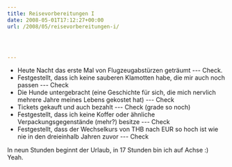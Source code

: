 ```yaml
---
title: Reisevorbereitungen I
date: 2008-05-01T17:12:27+00:00
url: /2008/05/reisevorbereitungen-i/




---
```

* Heute Nacht das erste Mal von Flugzeugabstürzen geträumt --- Check.
* Festgestellt, dass ich keine sauberen Klamotten habe, die mir auch noch passen --- Check
* Die Hunde untergebracht (eine Geschichte für sich, die mich nervlich mehrere Jahre meines Lebens gekostet hat) --- Check
* Tickets gekauft und auch bezahlt --- Check (grade so noch)
* Festgestellt, dass ich keine Koffer oder ähnliche Verpackungsgegenstände (mehr?) besitze --- Check
* Festgestellt, dass der Wechselkurs von <span class="caps">THB</span> nach <span class="caps">EUR</span> so hoch ist wie nie in den dreieinhalb Jahren zuvor --- Check

In neun Stunden beginnt der Urlaub, in 17 Stunden bin ich auf Achse :) Yeah.
